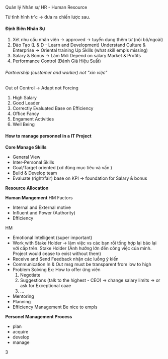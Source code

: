 Quản lý Nhân sự 
HR - Human Resource

Từ tình hình tr'c -> đưa ra chiến lược sau.
#### Định Biên Nhân Sự 
1) Xét nhu cầu nhân viên -> approved -> tuyển dụng thêm từ (nội bộ/ngoài)
2) Đào Tạo (L & D - Learn and Development)
	Understand Culture & Enterprise -> Oriental training
	Up Skills (what skill empls missing)
3) Salary & Bonus -> Làm Mới
	Depend on salary Market & Profits
4) Performance Control (Đánh Giá Hiệu Suất)

###### Partnership (customer and worker) not "xin việc"
Out of Control -> Adapt not Forcing
1) High Salary
2) Good Leader
3) Correctly Evaluated
	Base on Efficiency
4) Office Fancy
5) Engament Activities
6) Well Being

#### How to manage personnel in a IT Project

**Core Manage Skills**
+  General View
+  Inter-Personal Skills
+  Goal/Target oriented (xd đúng mục tiêu và vấn )
+  Build & Develop team
+  Evaluate (right/fair) base on KPI -> foundation for Salary & bonus

**Resource Allocation**

**Human Mangement**
HM Factors
+ Internal and External motive
+ Influent and Power (Authority)
+ Efficiency

HM
+  Emotional Intelligent (super important)
+  Work with Stake Holder -> làm việc vs các ban rồi tổng hợp lại báo lại với cấp trên.
	Stake Holder (Ảnh hưởng lớn đến công việc của mình. Project would cease to exist without them)
+  Receive and Send Feedback
	nhận các luồng ý kiến
+  Communication
	In & Out msg must be transparent from low to high
+  Problem Solving
	Ex: How to offer ứng viên
	1) Negotiate
	2) Suggestions (talk to the highest - CEO) 
		-> change salary limits
		-> or ask for Exceptional caae
	3) ...
+  Mentoring
+  Planning
+  Efficiency Management
Be nice to empls

**Personel Management Process** 
+ plan 
+ acquire
+ develop
+ manage


3